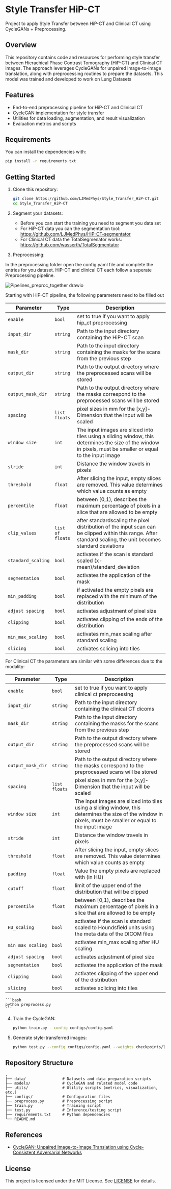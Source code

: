 # Style Transfer HiP-CT

Project to apply Style Transfer between HiP-CT and Clinical CT using CycleGANs + Preprocessing.

## Overview

This repository contains code and resources for performing style transfer between Hierachical Phase Contrast Tomography (HiP-CT) and Clinical CT images. The approach leverages CycleGANs for unpaired image-to-image translation, along with preprocessing routines to prepare the datasets. This model was trained and developed to work on Lung Datasets

## Features

- End-to-end preprocessing pipeline for HiP-CT and Clinical CT
- CycleGAN implementation for style transfer
- Utilities for data loading, augmentation, and result visualization
- Evaluation metrics and scripts

## Requirements


You can install the dependencies with:
```bash
pip install -r requirements.txt
```

## Getting Started

1. Clone this repository:
    ```bash
    git clone https://github.com/LJMedPhys/Style_Transfer_HiP-CT.git
    cd Style_Transfer_HiP-CT
    ```

2. Segment your datasets:
    - Before you can start the training you need to segment you data set
    - For HiP-CT data you can the segmentation tool: https://github.com/LJMedPhys/HiP-CT-segmentator
    - For Clinical CT data the TotalSegmenator works: https://github.com/wasserth/TotalSegmentator

3. Preprocessing:

In the preprocessing folder open the config.yaml file and complete the entries for you dataset. HiP-CT and clinical CT each follow a seperate Preprocessing pipeline.

![Pipelines_preproc_together drawio](https://github.com/user-attachments/assets/58e71d04-451a-4423-852a-f8827dfb1e7b)

Starting with HiP-CT pipeline, the following parameters need to be filled out

| Parameter    | Type     | Description                                                        | 
| ------------ | -------- | ------------------------------------------------------------------ | 
| `enable`  | `bool`  | set to true if you want to apply hip_ct preprocessing | 
| `input_dir`  | `string` | Path to the input directory containing the HiP-CT scan                | 
| `mask_dir` | `string` | Path to the input directory containing the masks for the scans from the previous step| 
| `output_dir` | `string`  |Path to the output directory where the preprocessed scans will be stored | 
| `output_mask_dir`    | `string`   | Path to the output directory where the masks correspond to the preprocessed scans will be stored|
| `spacing`  | `list floats` | pixel sizes in mm for the [x,y]-Dimension that the input will be scaled|
| `window size`  | `int`  | The input images are sliced into tiles using a sliding window, this determines the size of the window in pixels, must be smaller or equal to the input image| 
| `stride`  | `int`  | Distance the window travels in pixels | 
| `threshold`  | `float`  | After slicing the input, empty slices are removed. This value determines which value counts as empty | 
| `percentile`  | `float`  | between [0,1), describes the maximum percentage of pixels in a slice that are allowed to be empty | 
| `clip_values`  | `list of floats`  | after standardscaling the pixel distribution of the input scan can be clipped within this range. After standard scaling, the unit becomes standard deviations| 
| `standard_scaling`  | `bool`  | activates if the scan is standard scaled (x-mean)/standard_deviation | 
| `segmentation`  | `bool`  | activates the application of the mask | 
| `min_padding`  | `bool`  | if activated the empty pixels are replaced with the minimum of the distribution | 
| `adjust spacing`  | `bool`  | activates adjustment of pixel size | 
| `clipping`  | `bool`  | activates clipping of the ends of the distribution| 
| `min_max_scaling`  | `bool`  | activates min_max scaling after standard scaling | 
| `slicing`  | `bool`  | activates sclicing into tiles | 


For Clinical CT the parameters are similar with some differences due to the modality:

| Parameter    | Type     | Description                                                        | 
| ------------ | -------- | ------------------------------------------------------------------ | 
| `enable`  | `bool`  | set to true if you want to apply clinical ct preprocessing | 
| `input_dir`  | `string` | Path to the input directory containing the clinical CT dicoms| 
| `mask_dir` | `string` | Path to the input directory containing the masks for the scans from the previous step| 
| `output_dir` | `string`  |Path to the output directory where the preprocessed scans will be stored | 
| `output_mask_dir`    | `string`   | Path to the output directory where the masks correspond to the preprocessed scans will be stored|
| `spacing`  | `list floats` | pixel sizes in mm for the [x,y]-Dimension that the input will be scaled|
| `window size`  | `int`  | The input images are sliced into tiles using a sliding window, this determines the size of the window in pixels, must be smaller or equal to the input image| 
| `stride`  | `int`  | Distance the window travels in pixels | 
| `threshold`  | `float`  | After slicing the input, empty slices are removed. This value determines which value counts as empty | 
| `padding`  | `float`  | Value the empty pixels are replaced with (in HU) | 
| `cutoff`  | `float`  | limit of the upper end of the distribution that will be clipped | 
| `percentile`  | `float`  | between [0,1), describes the maximum percentage of pixels in a slice that are allowed to be empty | 
| `HU_scaling`  | `bool`  | activates if the scan is standard scaled to Houndsfield units using the meta data of the DICOM files | 
| `min_max_scaling`  | `bool`  | activates min_max scaling after HU scaling | 
| `adjust spacing`  | `bool`  | activates adjustment of pixel size | 
| `segmentation`  | `bool`  | activates the application of the mask | 
| `clipping`  | `bool`  | activates clipping of the upper end of the distribution| 
| `slicing`  | `bool`  | activates sclicing into tiles | 


    ```bash
    python preprocess.py
    ```

4. Train the CycleGAN:
    ```bash
    python train.py --config configs/config.yaml
    ```

5. Generate style-transferred images:
    ```bash
    python test.py --config configs/config.yaml --weights checkpoints/latest.pth
    ```

## Repository Structure

```
.
├── data/                # Datasets and data preparation scripts
├── models/              # CycleGAN and related model code
├── utils/               # Utility scripts (metrics, visualization, etc.)
├── configs/             # Configuration files
├── preprocess.py        # Preprocessing script
├── train.py             # Training script
├── test.py              # Inference/testing script
├── requirements.txt     # Python dependencies
└── README.md
```

## References

- [CycleGAN: Unpaired Image-to-Image Translation using Cycle-Consistent Adversarial Networks](https://arxiv.org/abs/1703.10593)

## License

This project is licensed under the MIT License. See [LICENSE](LICENSE) for details.
